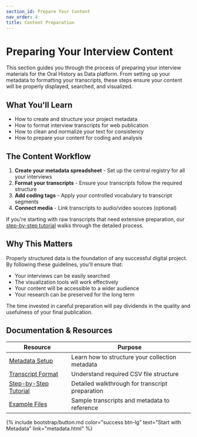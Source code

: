 ```yaml
---
section_id: Prepare Your Content
nav_order: 4
title: Content Preparation
---
```


# Preparing Your Interview Content

This section guides you through the process of preparing your interview materials for the Oral History as Data platform. From setting up your metadata to formatting your transcripts, these steps ensure your content will be properly displayed, searched, and visualized.

## What You'll Learn

- How to create and structure your project metadata
- How to format interview transcripts for web publication
- How to clean and normalize your text for consistency
- How to prepare your content for coding and analysis

## The Content Workflow

1. **Create your metadata spreadsheet** - Set up the central registry for all your interviews
2. **Format your transcripts** - Ensure your transcripts follow the required structure
3. **Add coding tags** - Apply your controlled vocabulary to transcript segments
4. **Connect media** - Link transcripts to audio/video sources (optional)

If you're starting with raw transcripts that need extensive preparation, our [step-by-step tutorial](tutorial.html) walks through the detailed process.

## Why This Matters

Properly structured data is the foundation of any successful digital project. By following these guidelines, you'll ensure that:

- Your interviews can be easily searched
- The visualization tools will work effectively
- Your content will be accessible to a wider audience
- Your research can be preserved for the long term

The time invested in careful preparation will pay dividends in the quality and usefulness of your final publication.

## Documentation & Resources

| Resource | Purpose |
|----------|---------|
| [Metadata Setup](metadata.html) | Learn how to structure your collection metadata |
| [Transcript Format](transcript-format.html) | Understand required CSV file structure |
| [Step-by-Step Tutorial](tutorial.html) | Detailed walkthrough for transcript preparation |
| [Example Files](/examples/) | Sample transcripts and metadata to reference |

{% include bootstrap/button.md color="success btn-lg" text="Start with Metadata" link="metadata.html" %}

